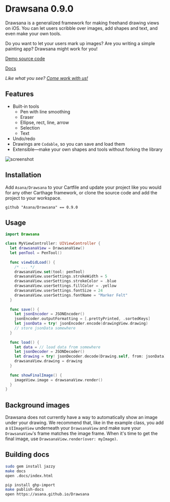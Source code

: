 #  Drawsana 0.9.0

Drawsana is a generalized framework for making freehand drawing views on iOS. You can
let users scribble over images, add shapes and text, and even make your own tools.

Do you want to let your users mark up images? Are you writing a simple painting app?
Drawsana might work for you!

[Demo source code](https://github.com/Asana/Drawsana/blob/master/Drawsana%20Demo/ViewController.swift)

[Docs](https://asana.github.io/Drawsana)

_Like what you see? [Come work with us!](https://asana.com/jobs/apply/874145/software-engineerios)_

## Features

* Built-in tools
  * Pen with line smoothing
  * Eraser
  * Ellipse, rect, line, arrow
  * Selection
  * Text
* Undo/redo
* Drawings are `Codable`, so you can save and load them
* Extensible—make your own shapes and tools without forking the library

![screenshot](https://raw.githubusercontent.com/asana/Drawsana/master/demo.gif)

## Installation

Add `Asana/Drawsana` to your Cartfile and update your project like you would for any other
Carthage framework, or clone the source code and add the project to your workspace.

```
github "Asana/Drawsana" == 0.9.0
```

## Usage

```swift
import Drawsana

class MyViewController: UIViewController {
  let drawsanaView = DrawsanaView()
  let penTool = PenTool()
  
  func viewDidLoad() {
    /* ... */
    drawsanaView.set(tool: penTool)
    drawsanaView.userSettings.strokeWidth = 5
    drawsanaView.userSettings.strokeColor = .blue
    drawsanaView.userSettings.fillColor = .yellow
    drawsanaView.userSettings.fontSize = 24
    drawsanaView.userSettings.fontName = "Marker Felt"
  }
  
  func save() {
    let jsonEncoder = JSONEncoder()
    jsonEncoder.outputFormatting = [.prettyPrinted, .sortedKeys]
    let jsonData = try! jsonEncoder.encode(drawingView.drawing)
    // store jsonData somewhere
  }
  
  func load() {
    let data = // load data from somewhere
    let jsonDecoder = JSONDecoder()
    let drawing = try! jsonDecoder.decode(Drawing.self, from: jsonData)
    drawsanaView.drawing = drawing
  }
  
  func showFinalImage() {
    imageView.image = drawsanaView.render() 
  }
}
```

## Background images

Drawsana does not currently have a way to automatically show an image under your drawing.
We recommend that, like in the example class, you add a `UIImageView` underneath your
`DrawsanaView` and make sure your `DrawsanaView`'s frame matches the image frame. When
it's time to get the final image, use `DrawsanaView.render(over: myImage)`.

## Building docs

```sh
sudo gem install jazzy
make docs
open .docs/index.html

pip install ghp-import
make publish-docs
open https://asana.github.io/Drawsana
```
